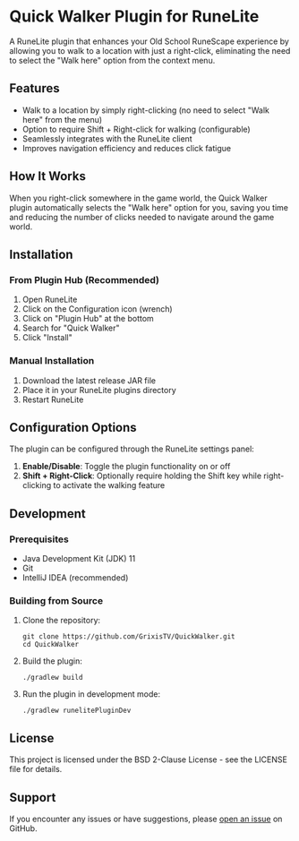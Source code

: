 # Quick Walker Plugin for RuneLite

A RuneLite plugin that enhances your Old School RuneScape experience by allowing you to walk to a location with just a right-click, eliminating the need to select the "Walk here" option from the context menu.

## Features

- Walk to a location by simply right-clicking (no need to select "Walk here" from the menu)
- Option to require Shift + Right-click for walking (configurable)
- Seamlessly integrates with the RuneLite client
- Improves navigation efficiency and reduces click fatigue

## How It Works

When you right-click somewhere in the game world, the Quick Walker plugin automatically selects the "Walk here" option for you, saving you time and reducing the number of clicks needed to navigate around the game world.

## Installation

### From Plugin Hub (Recommended)
1. Open RuneLite
2. Click on the Configuration icon (wrench)
3. Click on "Plugin Hub" at the bottom
4. Search for "Quick Walker"
5. Click "Install"

### Manual Installation
1. Download the latest release JAR file
2. Place it in your RuneLite plugins directory
3. Restart RuneLite

## Configuration Options

The plugin can be configured through the RuneLite settings panel:

1. **Enable/Disable**: Toggle the plugin functionality on or off
2. **Shift + Right-Click**: Optionally require holding the Shift key while right-clicking to activate the walking feature

## Development

### Prerequisites
- Java Development Kit (JDK) 11
- Git
- IntelliJ IDEA (recommended)

### Building from Source
1. Clone the repository:
   ```
   git clone https://github.com/GrixisTV/QuickWalker.git
   cd QuickWalker
   ```

2. Build the plugin:
   ```
   ./gradlew build
   ```

3. Run the plugin in development mode:
   ```
   ./gradlew runelitePluginDev
   ```

## License

This project is licensed under the BSD 2-Clause License - see the LICENSE file for details.

## Support

If you encounter any issues or have suggestions, please [open an issue](https://github.com/GrixisTV/QuickWalker/issues) on GitHub.